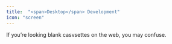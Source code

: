 ```yaml
---
title:  "<span>Desktop</span> Development"
icon: "screen"
---
```

If you’re looking blank casvsettes on the web, you may confuse.